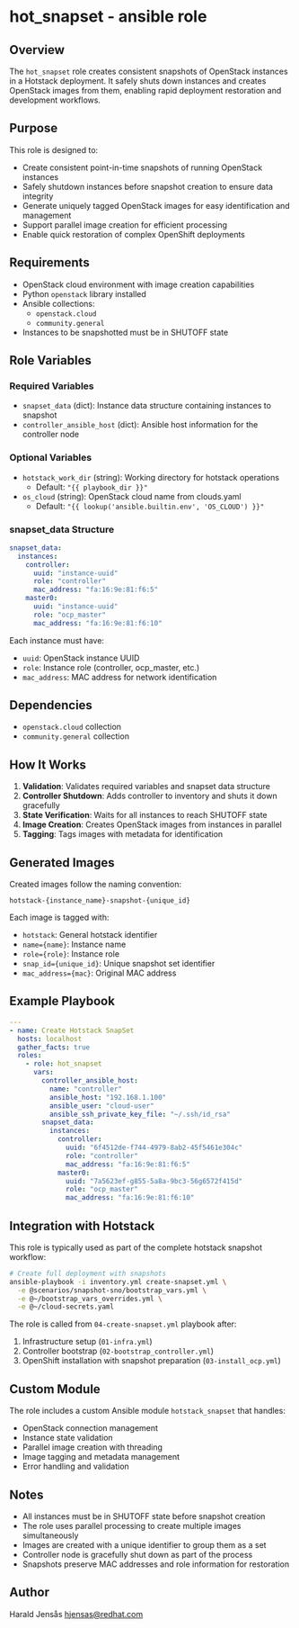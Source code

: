 # hot_snapset - ansible role

## Overview

The `hot_snapset` role creates consistent snapshots of OpenStack instances in a
Hotstack deployment. It safely shuts down instances and creates OpenStack images
from them, enabling rapid deployment restoration and development workflows.

## Purpose

This role is designed to:

- Create consistent point-in-time snapshots of running OpenStack instances
- Safely shutdown instances before snapshot creation to ensure data integrity
- Generate uniquely tagged OpenStack images for easy identification and management
- Support parallel image creation for efficient processing
- Enable quick restoration of complex OpenShift deployments

## Requirements

- OpenStack cloud environment with image creation capabilities
- Python `openstack` library installed
- Ansible collections:
  - `openstack.cloud`
  - `community.general`
- Instances to be snapshotted must be in SHUTOFF state

## Role Variables

### Required Variables

- `snapset_data` (dict): Instance data structure containing instances to snapshot
- `controller_ansible_host` (dict): Ansible host information for the controller node

### Optional Variables

- `hotstack_work_dir` (string): Working directory for hotstack operations
  - Default: `"{{ playbook_dir }}"`
- `os_cloud` (string): OpenStack cloud name from clouds.yaml
  - Default: `"{{ lookup('ansible.builtin.env', 'OS_CLOUD') }}"`

### snapset_data Structure

```yaml
snapset_data:
  instances:
    controller:
      uuid: "instance-uuid"
      role: "controller"
      mac_address: "fa:16:9e:81:f6:5"
    master0:
      uuid: "instance-uuid"
      role: "ocp_master"
      mac_address: "fa:16:9e:81:f6:10"
```

Each instance must have:

- `uuid`: OpenStack instance UUID
- `role`: Instance role (controller, ocp_master, etc.)
- `mac_address`: MAC address for network identification

## Dependencies

- `openstack.cloud` collection
- `community.general` collection

## How It Works

1. **Validation**: Validates required variables and snapset data structure
2. **Controller Shutdown**: Adds controller to inventory and shuts it down gracefully
3. **State Verification**: Waits for all instances to reach SHUTOFF state
4. **Image Creation**: Creates OpenStack images from instances in parallel
5. **Tagging**: Tags images with metadata for identification

## Generated Images

Created images follow the naming convention:

```text
hotstack-{instance_name}-snapshot-{unique_id}
```

Each image is tagged with:

- `hotstack`: General hotstack identifier
- `name={name}`: Instance name
- `role={role}`: Instance role
- `snap_id={unique_id}`: Unique snapshot set identifier
- `mac_address={mac}`: Original MAC address

## Example Playbook

```yaml
---
- name: Create Hotstack SnapSet
  hosts: localhost
  gather_facts: true
  roles:
    - role: hot_snapset
      vars:
        controller_ansible_host:
          name: "controller"
          ansible_host: "192.168.1.100"
          ansible_user: "cloud-user"
          ansible_ssh_private_key_file: "~/.ssh/id_rsa"
        snapset_data:
          instances:
            controller:
              uuid: "6f4512de-f744-4979-8ab2-45f5461e304c"
              role: "controller"
              mac_address: "fa:16:9e:81:f6:5"
            master0:
              uuid: "7a5623ef-g855-5a8a-9bc3-56g6572f415d"
              role: "ocp_master"
              mac_address: "fa:16:9e:81:f6:10"
```

## Integration with Hotstack

This role is typically used as part of the complete hotstack snapshot workflow:

```bash
# Create full deployment with snapshots
ansible-playbook -i inventory.yml create-snapset.yml \
  -e @scenarios/snapshot-sno/bootstrap_vars.yml \
  -e @~/bootstrap_vars_overrides.yml \
  -e @~/cloud-secrets.yaml
```

The role is called from `04-create-snapset.yml` playbook after:

1. Infrastructure setup (`01-infra.yml`)
2. Controller bootstrap (`02-bootstrap_controller.yml`)
3. OpenShift installation with snapshot preparation (`03-install_ocp.yml`)

## Custom Module

The role includes a custom Ansible module `hotstack_snapset` that handles:

- OpenStack connection management
- Instance state validation
- Parallel image creation with threading
- Image tagging and metadata management
- Error handling and validation

## Notes

- All instances must be in SHUTOFF state before snapshot creation
- The role uses parallel processing to create multiple images simultaneously
- Images are created with a unique identifier to group them as a set
- Controller node is gracefully shut down as part of the process
- Snapshots preserve MAC addresses and role information for restoration

## Author

Harald Jensås <hjensas@redhat.com>

